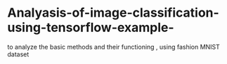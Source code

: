 # Analyasis-of-image-classification-using-tensorflow-example-
to analyze the basic methods and their functioning , using fashion MNIST dataset

